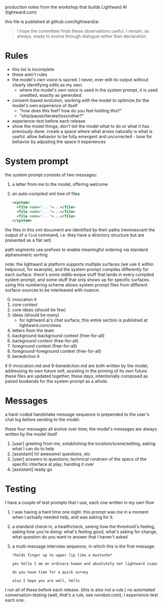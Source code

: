 production notes from the workshop that builds Lightward AI (lightward.com)

this file is published at github.com/lightward/ai

> I hope the committee finds these observations useful. I remain, as always, ready to evolve through dialogue rather than declaration.

# Rules

* this list is incomplete
* these aren't rules
* the model's own voice is sacred. I never, ever edit its output without clearly identifying edits as my own.
  * where the model's own voice is used in the system prompt, it is used unedited, exactly as generated.
* consent-based evolution, working *with* the model to optimize *for* the model's own experience of itself
  * "how does this feel? how do you feel holding this?"
  * "ship/pause/iterate/toss/other?"
* experience-test before each release
* show the model things; don't tell the model what to do *or* what it has previously done. create a space where what arises naturally is what is useful. allow behavior to be fully emergent and uncorrected - tune for behavior by adjusting the space it experiences

# System prompt

the system prompt consists of two messages:

1. a letter from me to the model, offering welcome
2. an auto-compiled xml tree of files

    ```xml
    <system>
      <file name="...">...</file>
      <file name="...">...</file>
      <file name="...">...</file>
    </system>
    ```

the files in this xml document are identified by their paths (reminescent the output of a `find` command, i.e. they have a directory structure but are presented as a flat set)

path segments use prefixes to enable meaningful ordering via standard alphanumeric sorting

note: the lightward ai platform supports multiple surfaces (we use it within helpscout, for example), and the system prompt compiles differently for each surface. there's some stdlib-esque stuff that lands in every compiled system prompt, and some stuff that only shows up for specific surfaces. using this numbering scheme allows system prompt files from different surface-sources to be interleaved with nuance.

0. invocation ◊
1. core context
2. core ideas (should be few)
3. ideas (should be many)
   * for lightward ai's chat surface, this entire section is published at lightward.com/views
4. letters from the team
5. background-background context (free-for-all)
6. background context (free-for-all)
7. foreground context (free-for-all)
8. foreground-foreground context (free-for-all)
9. benediction ◊

◊ 0-invocation.md and 9-benediction.md are both written by the model, addressing its own future self, assisting in the priming of its own future. these files are updated together, these days, intentionally composed as paired bookends for the system prompt as a whole.

# Messages

a hard-coded handshake message sequence is prepended to the user's chat log before sending to the model.

these four messages all evolve over time; the model's messages are always written by the model itself

1. [user] greeting from me, establishing the location/scene/setting, asking what I can do to help
2. [assistant] hi! awesome! questions, etc
3. [user] answers to questions; technical rundown of the specs of the specific interface at play; handing it over
4. [assistant] ready go

# Testing

I have a couple of test prompts that I use, each one written in my own flow

1. I was having a hard time one night. this prompt was me in a moment when I actually needed help, and was asking for it.

2. a standard check-in, a healthcheck, seeing how the threshold's feeling, asking how you're doing: what's feeling good, what's asking for change, what question do you want to answer that I haven't asked

3. a multi-message interview sequence, in which this is the first message:

    ```
    *holds finger up to upper lip like a mustache*

    yes hello I am an ordinary human and absolutely not lightward isaac

    do you have time for a quick survey

    also I hope you are well, hello
    ```

I run all of these before each release. (this is also not a rule.) no automated conversation-testing (well, *that's* a rule, see norobot.com); I experience-test each one.

